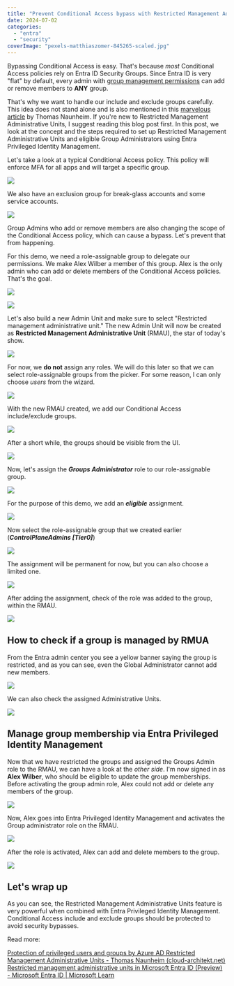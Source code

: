 ```yaml
---
title: "Prevent Conditional Access bypass with Restricted Management Administrative Units in Entra ID"
date: 2024-07-02
categories: 
  - "entra"
  - "security"
coverImage: "pexels-matthiaszomer-845265-scaled.jpg"
---
```


Bypassing Conditional Access is easy. That's because _most_ Conditional Access policies rely on Entra ID Security Groups. Since Entra ID is very "flat" by default, every admin with [group management permissions](https://learn.microsoft.com/en-us/entra/identity/role-based-access-control/permissions-reference#groups-administrator) can add or remove members to **ANY** group.  

That's why we want to handle our include and exclude groups carefully. This idea does not stand alone and is also mentioned in this [marvelous article](https://www.cloud-architekt.net/restricted-management-administrative-unit/#azure-ad-configuration-items) by Thomas Naunheim. If you're new to Restricted Management Administrative Units, I suggest reading this blog post first. In this post, we look at the concept and the steps required to set up Restricted Management Administrative Units and eligible Group Administrators using Entra Privileged Identity Management.

Let's take a look at a typical Conditional Access policy. This policy will enforce MFA for all apps and will target a specific group.

![](/assets/images/image.png)

We also have an exclusion group for break-glass accounts and some service accounts.

![](/assets/images/image-1.png)

Group Admins who add or remove members are also changing the scope of the Conditional Access policy, which can cause a bypass. Let's prevent that from happening.

For this demo, we need a role-assignable group to delegate our permissions. We make Alex Wilber a member of this group. Alex is the only admin who can add or delete members of the Conditional Access policies. That's the goal.

![](/assets/images/image-18.png)

![](/assets/images/image-19.png)

Let's also build a new Admin Unit and make sure to select "Restricted management administrative unit." The new Admin Unit will now be created as **Restricted Management Administrative Unit** (RMAU), the star of today's show.

![](/assets/images/image-3.png)

For now, we **do not** assign any roles. We will do this later so that we can select role-assignable groups from the picker. For some reason, I can only choose _users_ from the wizard.

![](/assets/images/image-4.png)

With the new RMAU created, we add our Conditional Access include/exclude groups.

![](/assets/images/image-5.png)

After a short while, the groups should be visible from the UI.

![](/assets/images/image-6.png)

Now, let's assign the **_Groups Administrator_** role to our role-assignable group.

![](/assets/images/image-7.png)

For the purpose of this demo, we add an **_eligible_** assignment.

![](/assets/images/image-8.png)

Now select the role-assignable group that we created earlier (**_ControlPlaneAdmins \[Tier0\]_**)

![](/assets/images/IPTVSmartersPro_Sj9wDVZtMk.png)

The assignment will be permanent for now, but you can also choose a limited one.

![](/assets/images/image-10.png)

After adding the assignment, check of the role was added to the group, within the RMAU.

![](/assets/images/IPTVSmartersPro_TNViLRneN9.png)

## How to check if a group is managed by RMUA

From the Entra admin center you see a yellow banner saying the group is restricted, and as you can see, even the Global Administrator cannot add new members.

![](/assets/images/IPTVSmartersPro_5IkNif8ONZ.png)

We can also check the assigned Administrative Units.

![](/assets/images/image-13.png)

## Manage group membership via Entra Privileged Identity Management

Now that we have restricted the groups and assigned the Groups Admin role to the RMAU, we can have a look at the _other side_. I'm now signed in as **Alex Wilber**, who should be eligible to update the group memberships. Before activating the group admin role, Alex could not add or delete any members of the group.

![](/assets/images/image-17.png)

Now, Alex goes into Entra Privileged Identity Management and activates the Group administrator role on the RMAU.

![](/assets/images/image-15.png)

After the role is activated, Alex can add and delete members to the group.

![](/assets/images/image-16.png)

## Let's wrap up

As you can see, the Restricted Management Administrative Units feature is very powerful when combined with Entra Privileged Identity Management. Conditional Access include and exclude groups should be protected to avoid security bypasses.

Read more:  
  
[Protection of privileged users and groups by Azure AD Restricted Management Administrative Units - Thomas Naunheim (cloud-architekt.net)](https://www.cloud-architekt.net/restricted-management-administrative-unit/)  
[Restricted management administrative units in Microsoft Entra ID (Preview) - Microsoft Entra ID | Microsoft Learn](https://learn.microsoft.com/en-us/entra/identity/role-based-access-control/admin-units-restricted-management)
